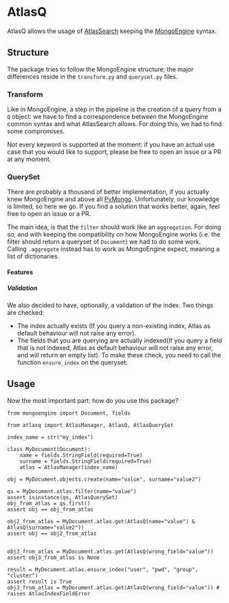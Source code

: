 # AtlasQ
AtlasQ allows the usage of [AtlasSearch](https://www.mongodb.com/docs/atlas/atlas-search/) keeping the [MongoEngine](https://github.com/MongoEngine/mongoengine) syntax.

## Structure
The package tries to follow the MongoEngine structure;
the major differences reside in the `transform.py` and `queryset.py` files. 

### Transform
Like in MongoEngine, a step in the pipeline is the creation of a query from a `Q` object: 
we have to find a correspondence between the MongoEngine common syntax and what AtlasSearch allows.
For doing this, we had to find some compromises.

Not every keyword is supported at the moment: if you have an actual use case that you would like to support,
please be free to open an issue or a PR at any moment.

### QuerySet
There are probably a thousand of better implementation, if you actually knew MongoEngine and above all [PyMongo](https://pymongo.readthedocs.io/en/stable/).
Unfortunately, our knowledge is limited, so here we go. If you find a solution that works better, again, feel free to open an issue or a PR.

The main idea, is that the `filter` should work like an `aggregation`. 
For doing so, and with keeping the compatibility on how MongoEngine works (i.e. the filter should return a queryset of `Document`) we had to do some work.  
Calling `.aggregate` instead has to work as MongoEngine expect, meaning a list of dictionaries. 
#### Features

##### Validation
We also decided to have, optionally, a validation of the index.
Two things are checked:
- The index actually exists (If you query a non-existing index, Atlas as default behaviour will not raise any error).
- The fields that you are querying are actually indexed(If you query a field that is not indexed, Atlas as default behaviour will not raise any error, and will return an empty list).
To make these check, you need to call the function `ensure_index` on the queryset:


## Usage
Now the most important part: how do you use this package?


```python3
from mongoengine import Document, fields

from atlasq import AtlasManager, AtlasQ, AtlasQuerySet

index_name = str("my_index")

class MyDocument(Document):
    name = fields.StringField(required=True)
    surname = fields.StringField(required=True)
    atlas = AtlasManager(index_name)

obj = MyDocument.objects.create(name="value", surname="value2")

qs = MyDocument.atlas.filter(name="value")
assert isinstance(qs, AtlasQuerySet)
obj_from_atlas = qs.first()
assert obj == obj_from_atlas

obj2_from_atlas = MyDocument.atlas.get(AtlasQ(name="value") & AtlasQ(surname="value2"))
assert obj == obj2_from_atlas


obj3_from_atlas = MyDocument.atlas.get(AtlasQ(wrong_field="value"))
assert obj3_from_atlas is None

result = MyDocument.atlas.ensure_index("user", "pwd", "group", "cluster")
assert result is True
obj3_from_atlas = MyDocument.atlas.get(AtlasQ(wrong_field="value")) # raises AtlasIndexFieldError



```
